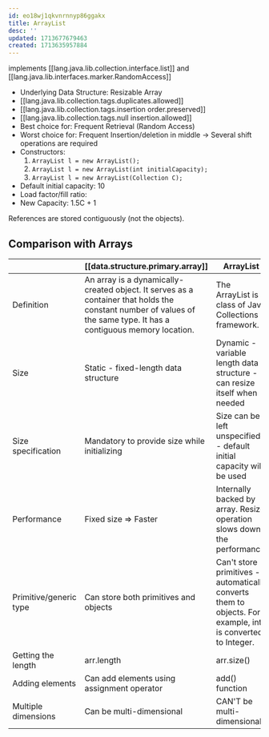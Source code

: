 ```yaml
---
id: eo18wj1qkvnrnnyp86ggakx
title: ArrayList
desc: ''
updated: 1713677679463
created: 1713635957884
---
```


implements [[lang.java.lib.collection.interface.list]] and [[lang.java.lib.interfaces.marker.RandomAccess]]

- Underlying Data Structure: Resizable Array
- [[lang.java.lib.collection.tags.duplicates.allowed]]
- [[lang.java.lib.collection.tags.insertion order.preserved]]
- [[lang.java.lib.collection.tags.null insertion.allowed]]
- Best choice for: Frequent Retrieval (Random Access)
- Worst choice for: Frequent Insertion/deletion in middle -> Several shift operations are required
- Constructors:
   1. `ArrayList l = new ArrayList();`
   2. `ArrayList l = new ArrayList(int initialCapacity);`
   3. `ArrayList l = new ArrayList(Collection C);`
- Default initial capacity: 10
- Load factor/fill ratio:
- New Capacity: 1.5C + 1

References are stored contiguously (not the objects).

## Comparison with Arrays



|                        | [[data.structure.primary.array]]                                                                                                                                                              | ArrayList                                                                                                  |
|------------------------|--------------------------------------------------------------------------------------------------------------------------------------------------------------------|------------------------------------------------------------------------------------------------------------|
| Definition             | An array is a dynamically-created object. It serves as a container that holds the constant number of values of the same type. It has a contiguous memory location. | The ArrayList is a class of Java Collections framework.                                                    |
| Size                   | Static - fixed-length data structure                                                                                                                               | Dynamic - variable length data structure - can resize itself when needed                                   |
| Size specification     | Mandatory to provide size while initializing                                                                                                                       | Size can be left unspecified - default initial capacity will be used                                       |
| Performance            | Fixed size => Faster                                                                                                                                               | Internally backed by array. Resize operation slows down the performance                                    |
| Primitive/generic type | Can store both primitives and objects                                                                                                                              | Can't store primitives - automatically converts them to objects. For example, int is converted to Integer. |
| Getting the length     | arr.length                                                                                                                                                         | arr.size()                                                                                                 |
| Adding elements        | Can add elements using assignment operator                                                                                                                         | add() function                                                                                             |
| Multiple dimensions    | Can be multi-dimensional                                                                                                                                           | CAN'T be multi-dimensional                                                                                 |
